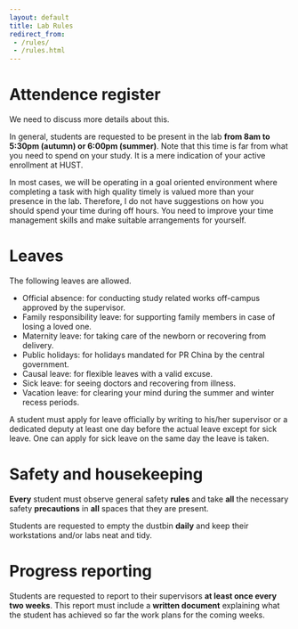 ```yaml
---
layout: default
title: Lab Rules
redirect_from: 
 - /rules/
 - /rules.html
---
```

# Attendence register
We need to discuss more details about this. 

In general, students are requested to be present in the lab **from 8am to 5:30pm (autumn) or 6:00pm (summer)**. Note that this time is far from what you need to spend on your study. It is a mere indication of your active enrollment at HUST.

In most cases, we will be operating in a goal oriented environment where completing a task with high quality timely is valued more than your presence in the lab. Therefore, I do not have suggestions on how you should spend your time during off hours. You need to improve your time management skills and make suitable arrangements for yourself.

# Leaves
The following leaves are allowed.
- Official absence: for conducting study related works off-campus approved by the supervisor.
- Family responsibility leave: for supporting family members in case of losing a loved one.
- Maternity leave: for taking care of the newborn or recovering from delivery.
- Public holidays: for holidays mandated for PR China by the central government.
- Causal leave: for flexible leaves with a valid excuse.
- Sick leave: for seeing doctors and recovering from illness.
- Vacation leave: for clearing your mind during the summer and winter recess periods.

A student must apply for leave officially by writing to his/her supervisor or a dedicated deputy at least one day before the actual leave except for sick leave. One can apply for sick leave on the same day the leave is taken.
# Safety and housekeeping
**Every** student must observe general safety **rules** and take **all** the necessary safety **precautions** in **all** spaces that they are present. 

Students are requested to empty the dustbin **daily** and keep their workstations and/or labs neat and tidy.
# Progress reporting
Students are requested to report to their supervisors **at least once every two weeks**. This report must include a **written document** explaining what the student has achieved so far the work plans for the coming weeks.